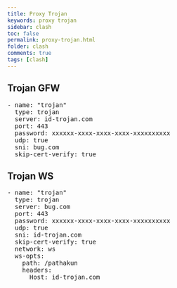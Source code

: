 ```yaml
---
title: Proxy Trojan
keywords: proxy trojan
sidebar: clash
toc: false
permalink: proxy-trojan.html
folder: clash
comments: true
tags: [clash]
---
```


## Trojan GFW

<pre id="myPreTag">
- name: "trojan"
  type: trojan
  server: id-trojan.com
  port: 443
  password: xxxxxx-xxxx-xxxx-xxxx-xxxxxxxxxx
  udp: true
  sni: bug.com
  skip-cert-verify: true
</pre>

## Trojan WS

<pre id="myPreTag1">
- name: "trojan"
  type: trojan
  server: bug.com
  port: 443
  password: xxxxxx-xxxx-xxxx-xxxx-xxxxxxxxxx
  udp: true
  sni: id-trojan.com
  skip-cert-verify: true
  network: ws
  ws-opts:
    path: /pathakun
    headers:
      Host: id-trojan.com
</pre>
